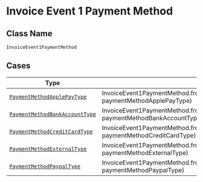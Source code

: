 
# Invoice Event 1 Payment Method

## Class Name

`InvoiceEvent1PaymentMethod`

## Cases

| Type | Factory Method |
|  --- | --- |
| [`PaymentMethodApplePayType`](../../../doc/models/payment-method-apple-pay-type.md) | InvoiceEvent1PaymentMethod.fromPaymentMethodApplePayType(PaymentMethodApplePayType paymentMethodApplePayType) |
| [`PaymentMethodBankAccountType`](../../../doc/models/payment-method-bank-account-type.md) | InvoiceEvent1PaymentMethod.fromPaymentMethodBankAccountType(PaymentMethodBankAccountType paymentMethodBankAccountType) |
| [`PaymentMethodCreditCardType`](../../../doc/models/payment-method-credit-card-type.md) | InvoiceEvent1PaymentMethod.fromPaymentMethodCreditCardType(PaymentMethodCreditCardType paymentMethodCreditCardType) |
| [`PaymentMethodExternalType`](../../../doc/models/payment-method-external-type.md) | InvoiceEvent1PaymentMethod.fromPaymentMethodExternalType(PaymentMethodExternalType paymentMethodExternalType) |
| [`PaymentMethodPaypalType`](../../../doc/models/payment-method-paypal-type.md) | InvoiceEvent1PaymentMethod.fromPaymentMethodPaypalType(PaymentMethodPaypalType paymentMethodPaypalType) |

